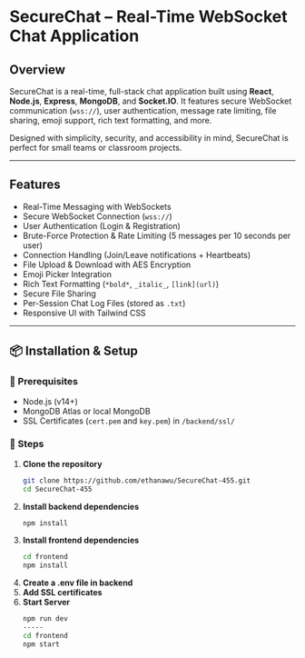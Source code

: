 # SecureChat – Real-Time WebSocket Chat Application

## Overview

SecureChat is a real-time, full-stack chat application built using **React**, **Node.js**, **Express**, **MongoDB**, and **Socket.IO**. It features secure WebSocket communication (`wss://`), user authentication, message rate limiting, file sharing, emoji support, rich text formatting, and more.

Designed with simplicity, security, and accessibility in mind, SecureChat is perfect for small teams or classroom projects.

---

## Features

-  Real-Time Messaging with WebSockets
-  Secure WebSocket Connection (`wss://`)
-  User Authentication (Login & Registration)
-  Brute-Force Protection & Rate Limiting (5 messages per 10 seconds per user)
-  Connection Handling (Join/Leave notifications + Heartbeats)
-  File Upload & Download with AES Encryption
-  Emoji Picker Integration
-  Rich Text Formatting (`*bold*`, `_italic_`, `[link](url)`)
-  Secure File Sharing
-  Per-Session Chat Log Files (stored as `.txt`)
-  Responsive UI with Tailwind CSS

---

## 📦 Installation & Setup

### 🔧 Prerequisites
- Node.js (v14+)
- MongoDB Atlas or local MongoDB
- SSL Certificates (`cert.pem` and `key.pem`) in `/backend/ssl/`

### 🔄 Steps

1. **Clone the repository**
   ```bash
   git clone https://github.com/ethanawu/SecureChat-455.git
   cd SecureChat-455
2. **Install backend dependencies**
   ```bash
   npm install
3. **Install frontend dependencies**
   ```bash
   cd frontend
   npm install
4. **Create a .env file in backend**
5. **Add SSL certificates**
6. **Start Server**
   ```bash
   npm run dev
   -----
   cd frontend
   npm start
